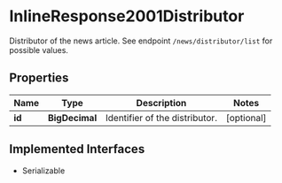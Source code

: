 

# InlineResponse2001Distributor

Distributor of the news article. See endpoint `/news/distributor/list` for possible values.

## Properties

Name | Type | Description | Notes
------------ | ------------- | ------------- | -------------
**id** | **BigDecimal** | Identifier of the distributor. |  [optional]


## Implemented Interfaces

* Serializable


